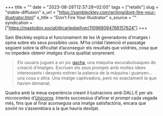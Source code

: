 +++
title = ""
date = "2023-08-28T12:37:28+02:00"
tags = ["retalls"]
slug = "stable-diffusion"
x_url = "https://sambleckley.com/writing/dont-fire-your-illustrator.html"
x_title = "Don’t Fire Your Illustrator"
x_source = ""
syndication = ["https://mastodon.social/@carlesbellver/110968094766157624"]
+++

Sam Bleckley explica el funcionament de les IA generadores d’imatges i opina sobre els seus possibles usos. M’ha cridat l’atenció el passatge següent sobre la dificultat d’aconseguir els resultats que voldries, cosa que no impedeix obtenir imatges d’una qualitat sorprenent.

> Els usuaris juguen a un joc [gacha](https://es.wikipedia.org/wiki/Videojuego_gacha), una màquina escurabutxaques de creació d’imatges. Escriuen els seus *prompts* amb moltes idees interessants i després estiren la palanca de la màquina i guanyen… una cosa o altra. Una imatge captivadora, però no exactament la que havien demanat.

Quadra amb la meua experiència creant il·lustracions amb DALL·E per als microcontes d’[*Unicorns*](https://carlesbellver.net/contes/unicorns). Intents successius d’afinar el *prompt* cada vegada més, fins que al final aconseguia una imatge satisfactòria, encara que sovint no s’assemblara a la que hauria desitjat.